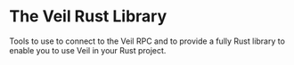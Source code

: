 # The Veil Rust Library

Tools to use to connect to the Veil RPC and to provide a fully Rust library to
enable you to use Veil in your Rust project.

<!-- ## Features

## Quick Start

## Installing from Source

## Notes -->